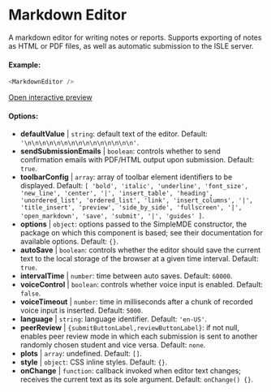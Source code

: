 # Markdown Editor

A markdown editor for writing notes or reports. Supports exporting of notes as HTML or PDF files, as well as automatic submission to the ISLE server.

#### Example:

``` js
<MarkdownEditor />
```

[Open interactive preview](https://isle.heinz.cmu.edu/components/markdown-editor/)

#### Options:

* __defaultValue__ | `string`: default text of the editor. Default: `'\n\n\n\n\n\n\n\n\n\n\n\n\n\n\n'`.
* __sendSubmissionEmails__ | `boolean`: controls whether to send confirmation emails with PDF/HTML output upon submission. Default: `true`.
* __toolbarConfig__ | `array`: array of toolbar element identifiers to be displayed. Default: `[
  'bold',
  'italic',
  'underline',
  'font_size',
  'new_line',
  'center',
  '|',
  'insert_table',
  'heading',
  'unordered_list',
  'ordered_list',
  'link',
  'insert_columns',
  '|',
  'title_insert',
  'preview',
  'side_by_side',
  'fullscreen',
  '|',
  'open_markdown',
  'save',
  'submit',
  '|',
  'guides'
]`.
* __options__ | `object`: options passed to the SimpleMDE constructor, the package on which this component is based; see their documentation for available options. Default: `{}`.
* __autoSave__ | `boolean`: controls whether the editor should save the current text to the local storage of the browser at a given time interval. Default: `true`.
* __intervalTime__ | `number`: time between auto saves. Default: `60000`.
* __voiceControl__ | `boolean`: controls whether voice input is enabled. Default: `false`.
* __voiceTimeout__ | `number`: time in milliseconds after a chunk of recorded voice input is inserted. Default: `5000`.
* __language__ | `string`: language identifier. Default: `'en-US'`.
* __peerReview__ | `{submitButtonLabel,reviewButtonLabel}`: if not null, enables peer review mode in which each submission is sent to another randomly chosen student and vice versa. Default: `none`.
* __plots__ | `array`: undefined. Default: `[]`.
* __style__ | `object`: CSS inline styles. Default: `{}`.
* __onChange__ | `function`: callback invoked when editor text changes; receives the current text as its sole argument. Default: `onChange() {}`.
